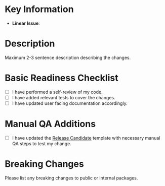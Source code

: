 # Key Information

- **Linear Issue**:

# Description

Maximum 2-3 sentence description describing the changes.

# Basic Readiness Checklist

- [ ] I have performed a self-review of my code.
- [ ] I have added relevant tests to cover the changes.
- [ ] I have updated user facing documentation accordingly.

# Manual QA Additions

- [ ] I have updated the [Release Candidate](/.github/PULL_REQUEST_TEMPLATE/rc.md) template
with necessary manual QA steps to test my change.

# Breaking Changes

Please list any breaking changes to public or internal packages.
